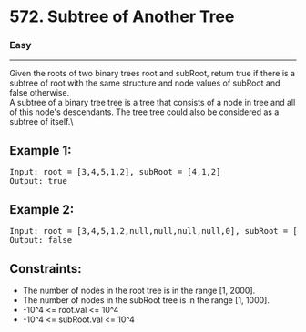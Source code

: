 # 572. Subtree of Another Tree

### Easy

---

Given the roots of two binary trees root and subRoot, return true if there is a subtree of root with the same structure and node values of subRoot and false otherwise.\
A subtree of a binary tree tree is a tree that consists of a node in tree and all of this node's descendants. The tree tree could also be considered as a subtree of itself.\

## Example 1:

<pre>
Input: root = [3,4,5,1,2], subRoot = [4,1,2]
Output: true
</pre>

## Example 2:

<pre>
Input: root = [3,4,5,1,2,null,null,null,null,0], subRoot = [4,1,2]
Output: false
</pre>

## Constraints:

- The number of nodes in the root tree is in the range [1, 2000].
- The number of nodes in the subRoot tree is in the range [1, 1000].
- -10^4 <= root.val <= 10^4
- -10^4 <= subRoot.val <= 10^4
